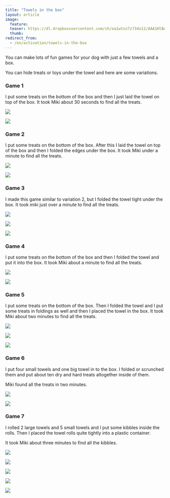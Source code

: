 ```yaml
---
title: "Towels in the box"
layout: article
image:
  feature:
  teaser: https://dl.dropboxusercontent.com/sh/ea1wtnz7z734o12/AAA1HlBAl9i5O3dYnTm5fHZna/aktivointi/pyyhelaatikko/DSC44367-245px.jpg
  thumb:
redirect_from:
  - /en/activation/towels-in-the-box
---
```


You can make lots of fun games for your dog with just a few towels and a box.

You can hide treats or toys under the towel and here are some variations.

### Game 1

I put some treats on the bottom of the box and then I just laid the towel on top of the box. It took Miki about 30 seconds to find all the treats.

[![](https://dl.dropboxusercontent.com/sh/ea1wtnz7z734o12/AABkH8wbjpe1BCr1Zue0PaAaa/aktivointi/pyyhelaatikko/DSC44347-800px.jpg)](https://dl.dropboxusercontent.com/sh/ea1wtnz7z734o12/AAAc0S0bYi2DNENI0U2HhfD-a/aktivointi/pyyhelaatikko/DSC44347.jpg)

[![](https://dl.dropboxusercontent.com/sh/ea1wtnz7z734o12/AAAVEacVKNVXEjJR4Aa5PF8Wa/aktivointi/pyyhelaatikko/DSC44334-800px.jpg)](https://dl.dropboxusercontent.com/sh/ea1wtnz7z734o12/AADbHoRlWdLEx_AikCJeFleVa/aktivointi/pyyhelaatikko/DSC44334.jpg)

### Game 2

I put some treats on the bottom of the box. After this I laid the towel on top of the box and then I folded the edges under the box. It took Miki under a minute to find all the treats.

[![](https://dl.dropboxusercontent.com/sh/ea1wtnz7z734o12/AACnoCGI9p3NLln9FwGnPJmGa/aktivointi/pyyhelaatikko/DSC44425-800px.jpg)](https://dl.dropboxusercontent.com/sh/ea1wtnz7z734o12/AABFoFnu6lEvRYs5THi7Yp2Ya/aktivointi/pyyhelaatikko/DSC44425.jpg)

[![](https://dl.dropboxusercontent.com/sh/ea1wtnz7z734o12/AABH1sKWkdV0SJtXq1QvYRcua/aktivointi/pyyhelaatikko/DSC44440-800px.jpg)](https://dl.dropboxusercontent.com/sh/ea1wtnz7z734o12/AAAi8eEL02PDxOHQ6j5RAvdDa/aktivointi/pyyhelaatikko/DSC44440.jpg)

### Game 3

I made this game similar to variation 2, but I folded the towel tight under the box. It took miki just over a minute to find all the treats.

[![](https://dl.dropboxusercontent.com/sh/ea1wtnz7z734o12/AADVdjQJiXDLxPhtPHdYaUJca/aktivointi/pyyhelaatikko/DSC44452-800px.jpg)](https://dl.dropboxusercontent.com/sh/ea1wtnz7z734o12/AAA7ronJQWN4wWcql-cSyGDca/aktivointi/pyyhelaatikko/DSC44452.jpg)

[![](https://dl.dropboxusercontent.com/sh/ea1wtnz7z734o12/AAC8S0jD-2bCBbTspFuinbNoa/aktivointi/pyyhelaatikko/DSC44456-800px.jpg)](https://dl.dropboxusercontent.com/sh/ea1wtnz7z734o12/AAANCIf9Hngf2GcFz97_2-ICa/aktivointi/pyyhelaatikko/DSC44456.jpg)

[![](https://dl.dropboxusercontent.com/sh/ea1wtnz7z734o12/AAA-x6hx9eEOQoWMnbgADFRZa/aktivointi/pyyhelaatikko/DSC44476-800px.jpg)](https://dl.dropboxusercontent.com/sh/ea1wtnz7z734o12/AADpLkLUGTMHxTSJm0WXBXvqa/aktivointi/pyyhelaatikko/DSC44476.jpg)

### Game 4

I put some treats on the bottom of the box and then I folded the towel and put it into the box. It took Miki about a minute to find all the treats.

[![](https://dl.dropboxusercontent.com/sh/ea1wtnz7z734o12/AADy8a8tdOunjMyabJCfZl35a/aktivointi/pyyhelaatikko/DSC44355-800px.jpg)](https://dl.dropboxusercontent.com/sh/ea1wtnz7z734o12/AADq1JLpcQbcq4tcFDD3FdRIa/aktivointi/pyyhelaatikko/DSC44355.jpg)

[![](https://dl.dropboxusercontent.com/sh/ea1wtnz7z734o12/AAApBhxLhlnJYf0ZbJyK2Z66a/aktivointi/pyyhelaatikko/DSC44393-800px.jpg)](https://dl.dropboxusercontent.com/sh/ea1wtnz7z734o12/AAB94nBiltZA1E4zCmLcc61ya/aktivointi/pyyhelaatikko/DSC44393.jpg)

### Game 5

I put some treats on the bottom of the box. Then I folded the towel and I put some treats in foldings as well and then I placed the towel in the box. It took Miki about two minutes to find all the treats.

[![](https://dl.dropboxusercontent.com/sh/ea1wtnz7z734o12/AADlS_6LUS6FgnVZ7ISlrmo6a/aktivointi/pyyhelaatikko/DSC44485-800px.jpg)](https://dl.dropboxusercontent.com/sh/ea1wtnz7z734o12/AADZrqqD9cpZmgDDfuqQzhxja/aktivointi/pyyhelaatikko/DSC44485.jpg)

[![](https://dl.dropboxusercontent.com/sh/ea1wtnz7z734o12/AABMsbUo5xLN9Ty5-f8kbyB_a/aktivointi/pyyhelaatikko/DSC44523-800px.jpg)](https://dl.dropboxusercontent.com/sh/ea1wtnz7z734o12/AAC0787xx5UXo8s1FljCtmaya/aktivointi/pyyhelaatikko/DSC44523.jpg)

[![](https://dl.dropboxusercontent.com/sh/ea1wtnz7z734o12/AABYLVT339HSGOj58uRLCYzGa/aktivointi/pyyhelaatikko/DSC44548-800px.jpg)](https://dl.dropboxusercontent.com/sh/ea1wtnz7z734o12/AABkYhsQuz2hN1sFK2cna78qa/aktivointi/pyyhelaatikko/DSC44548.jpg)

### Game 6

I put four small towels and one big towel in to the box. I folded or scrunched them and put about ten dry and hard treats altogether inside of them.

Miki found all the treats in two minutes.

[![](https://dl.dropboxusercontent.com/sh/ea1wtnz7z734o12/AABv-xYHtz2rAYW0_UE1dMo-a/aktivointi/pyyhelaatikko/DSC32957-800px.jpg)](https://dl.dropboxusercontent.com/sh/ea1wtnz7z734o12/AADX23SgYiX-2PSJGBoQN_a3a/aktivointi/pyyhelaatikko/DSC32957.jpg)

[![](https://dl.dropboxusercontent.com/sh/ea1wtnz7z734o12/AADJzFf-PFNfHG8IMD2FZ32Va/aktivointi/pyyhelaatikko/DSC32953-800px.jpg)](https://dl.dropboxusercontent.com/sh/ea1wtnz7z734o12/AADgW6DjKTl-sTsoyNHPiRTHa/aktivointi/pyyhelaatikko/DSC32953.jpg)

### Game 7

I rolled 2 large towels and 5 small towels and I put some kibbles inside the rolls. Then I placed the towel rolls quite tightly into a plastic container.

It took Miki about three minutes to find all the kibbles.

[![](https://dl.dropboxusercontent.com/sh/ea1wtnz7z734o12/AACe6tQtP5dhtCBIw4EPEZuOa/aktivointi/pyyhelaatikko/DS05276-800px.jpg)](https://dl.dropboxusercontent.com/sh/ea1wtnz7z734o12/AABF9V57mOKEn9vrfR2qRaAea/aktivointi/pyyhelaatikko/DS05276.jpg)

[![](https://dl.dropboxusercontent.com/sh/ea1wtnz7z734o12/AAAJ7HMkYezUAmCPu1zHZslja/aktivointi/pyyhelaatikko/DS05291-800px.jpg)](https://dl.dropboxusercontent.com/sh/ea1wtnz7z734o12/AADKey91UUoD_4UM6YC_su4oa/aktivointi/pyyhelaatikko/DS05291.jpg)

[![](https://dl.dropboxusercontent.com/sh/ea1wtnz7z734o12/AAAQOUmvQ7Ymcrby_0z8iSHaa/aktivointi/pyyhelaatikko/DS05300-800px.jpg)](https://dl.dropboxusercontent.com/sh/ea1wtnz7z734o12/AADfYH9LGFgia9pYDUoLU9Dta/aktivointi/pyyhelaatikko/DS05300.jpg)

[![](https://dl.dropboxusercontent.com/sh/ea1wtnz7z734o12/AAAgB0BSbMGrqdGSUjRd3KtIa/aktivointi/pyyhelaatikko/DS05306-800px.jpg)](https://dl.dropboxusercontent.com/sh/ea1wtnz7z734o12/AADscMq09vSXqkqQcp4CMDF1a/aktivointi/pyyhelaatikko/DS05306.jpg)

[![](https://dl.dropboxusercontent.com/sh/ea1wtnz7z734o12/AAD5jWXkg273Z85X-EdIsFTLa/aktivointi/pyyhelaatikko/DS05320-800px.jpg)](https://dl.dropboxusercontent.com/sh/ea1wtnz7z734o12/AADi9zpe4nEB5kwSdMZNGiMZa/aktivointi/pyyhelaatikko/DS05320.jpg)
